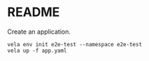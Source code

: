 # README

Create an application.

```shell
vela env init e2e-test --namespace e2e-test
vela up -f app.yaml
```
